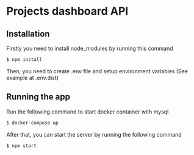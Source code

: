 # Projects dashboard API

## Installation

Firstly you need to install node_modules by running this command

```bash
$ npm install
```

Then, you need to create .env file and setup environment variables (See example at .env.dist)

## Running the app

Run the following command to start docker container with mysql

```bash
$ docker-compose up
```

After that, you can start the server by running the following command

```bash
$ npm start
```
